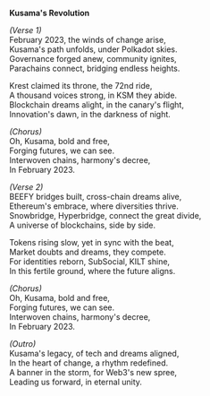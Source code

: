 **Kusama's Revolution**

*(Verse 1)*  
February 2023, the winds of change arise,  
Kusama's path unfolds, under Polkadot skies.  
Governance forged anew, community ignites,  
Parachains connect, bridging endless heights.  

Krest claimed its throne, the 72nd ride,  
A thousand voices strong, in KSM they abide.  
Blockchain dreams alight, in the canary's flight,  
Innovation's dawn, in the darkness of night.  

*(Chorus)*  
Oh, Kusama, bold and free,  
Forging futures, we can see.  
Interwoven chains, harmony's decree,  
In February 2023.  

*(Verse 2)*  
BEEFY bridges built, cross-chain dreams alive,  
Ethereum's embrace, where diversities thrive.  
Snowbridge, Hyperbridge, connect the great divide,  
A universe of blockchains, side by side.  

Tokens rising slow, yet in sync with the beat,  
Market doubts and dreams, they compete.  
For identities reborn, SubSocial, KILT shine,  
In this fertile ground, where the future aligns.  

*(Chorus)*  
Oh, Kusama, bold and free,  
Forging futures, we can see.  
Interwoven chains, harmony's decree,  
In February 2023.  

*(Outro)*  
Kusama's legacy, of tech and dreams aligned,  
In the heart of change, a rhythm redefined.  
A banner in the storm, for Web3's new spree,  
Leading us forward, in eternal unity.  